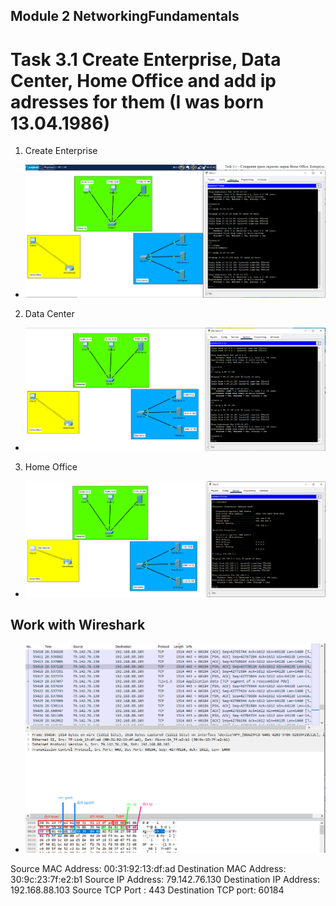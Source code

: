 ## Module 2 NetworkingFundamentals

# Task 3.1 Create Enterprise, Data Center, Home Office and add ip adresses for them (I was born 13.04.1986)

1. Create Enterprise

* ![](screen/Screenshot_1.png)

2. Data Center

* ![](screen/Screenshot_2.png)

3. Home Office

* ![](screen/Screenshot_3.png)

## Work with Wireshark

* ![](screen/Screenshot_4.png)

Source MAC Address: 00:31:92:13:df:ad 
Destination MAC Address: 30:9c:23:7f:e2:b1
Source IP Address: 79.142.76.130
Destination IP Address: 192.168.88.103 
Source TCP Port : 443 
Destination TCP port: 60184